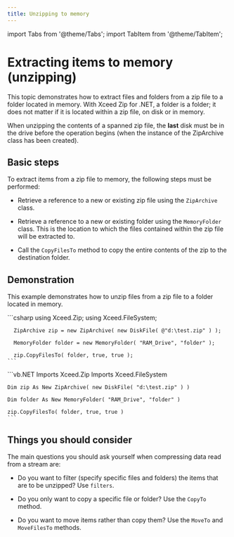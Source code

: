 ```yaml
---
title: Unzipping to memory
---
```


import Tabs from '@theme/Tabs';
import TabItem from '@theme/TabItem';

# Extracting items to memory (unzipping)

This topic demonstrates how to extract files and folders from a zip file to a folder located in memory. With Xceed Zip for .NET, a folder is a folder; it does not matter if it is located within a zip file, on disk or in memory. 

When unzipping the contents of a spanned zip file, the **last** disk must be in the drive before the operation begins (when the instance of the ZipArchive class has been created).

## Basic steps

To extract items from a zip file to memory, the following steps must be performed:

- Retrieve a reference to a new or existing zip file using the `ZipArchive` class. 

- Retrieve a reference to a new or existing folder using the `MemoryFolder` class. This is the location to which the files contained within the zip file will be extracted to. 

- Call the `CopyFilesTo` method to copy the entire contents of the zip to the destination folder.

## Demonstration

This example demonstrates how to unzip files from a zip file to a folder located in memory.

<Tabs>
  <TabItem value="csharp" label="C#" default>
    ```csharp
      using Xceed.Zip;
      using Xceed.FileSystem;

      ZipArchive zip = new ZipArchive( new DiskFile( @"d:\test.zip" ) ); 

      MemoryFolder folder = new MemoryFolder( "RAM_Drive", "folder" ); 

      zip.CopyFilesTo( folder, true, true );
    ```
  </TabItem>
  <TabItem value="vb.net" label="Visual Basic .NET">
    ```vb.NET
    Imports Xceed.Zip
    Imports Xceed.FileSystem 

    Dim zip As New ZipArchive( new DiskFile( "d:\test.zip" ) ) 

    Dim folder As New MemoryFolder( "RAM_Drive", "folder" ) 

    zip.CopyFilesTo( folder, true, true )
    ```
  </TabItem>
</Tabs>

## Things you should consider

The main questions you should ask yourself when compressing data read from a stream are:

- Do you want to filter (specify specific files and folders) the items that are to be unzipped? Use `filters`. 

- Do you only want to copy a specific file or folder? Use the `CopyTo` method. 

- Do you want to move items rather than copy them? Use the `MoveTo` and `MoveFilesTo` methods.